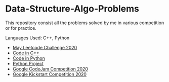 # Data-Structure-Algo-Problems

This repository consist all the problems solved by me in various competition or for practice.

Languages Used: C++, Python

- [May Leetcode Challenge 2020](https://github.com/anuradha9712/May-LeetCoding-Challenge)
- [Code in C++](https://github.com/anuradha9712/Cpp-codes)
- [Code in Python](https://github.com/anuradha9712/Python-codes)
- [Python Project](https://github.com/anuradha9712/Python-Project)
- [Google CodeJam Competition 2020]()
- [Google Kickstart Competition 2020]()